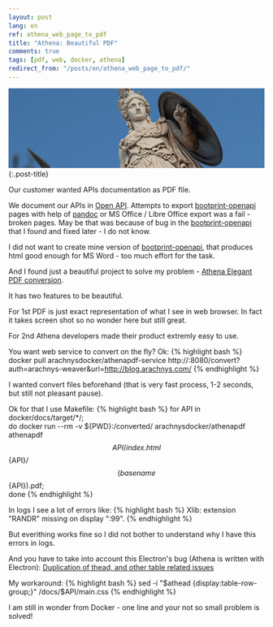 ```yaml
---
layout: post
lang: en
ref: athena_web_page_to_pdf
title: "Athena: Beautiful PDF"
comments: true
tags: [pdf, web, docker, athena]
redirect_from: "/posts/en/athena_web_page_to_pdf/"
---
```


![](/images/athena.png){:.post-title}

Our customer wanted APIs documentation as PDF file.

We document our APIs in [Open API](http://swagger.io/).
Attempts to export [bootprint-openapi](https://github.com/bootprint/bootprint-openapi) pages
with help of [pandoc](http://pandoc.org/)
or MS Office / Libre Office export was a fail - broken pages.
May be that was because of bug in the [bootprint-openapi](https://github.com/bootprint/bootprint-openapi)
that I found and fixed later - I do not know.

I did not want to create mine version of [bootprint-openapi](https://github.com/bootprint/bootprint-openapi),
that produces html good enough for MS Word - too much effort for the task.

And I found just a beautiful project to solve my problem - 
[Athena Elegant PDF conversion](http://www.athenapdf.com/).

It has two features to be beautiful.

For 1st PDF is just exact representation of what I see in web browser.
In fact it takes screen shot so no wonder here but still great.

For 2nd Athena developers made their product extremly easy to use.

You want web service to convert on the fly? Ok:
{% highlight bash %}
docker pull arachnysdocker/athenapdf-service
http://<docker-address>:8080/convert?auth=arachnys-weaver&url=http://blog.arachnys.com/
{% endhighlight %}

I wanted convert files beforehand (that is very fast process, 1-2 seconds, but still not pleasant pause).

Ok for that I use Makefile:
{% highlight bash %}
for API in docker/docs/target/*/; \
    do docker run --rm -v ${PWD}:/converted/ arachnysdocker/athenapdf athenapdf $${API}/index.html $${API}/$$(basename $${API}).pdf; \
done
{% endhighlight %}

In logs I see a lot of errors like:
{% highlight bash %}
Xlib:  extension "RANDR" missing on display ":99".
{% endhighlight %}

But everithing works fine so I did not bother to understand why I have this errors in logs.

And you have to take into account this Electron's bug (Athena is written with Electron):
[Duplication of thead, and other table related issues](https://github.com/arachnys/athenapdf/issues/68)

My workaround:
{% highlight bash %}
sed -i "\$athead {display:table-row-group;}" /docs/$API/main.css
{% endhighlight %}

I am still in wonder from Docker - one line and your not so small problem is solved!
